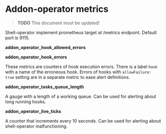 # Addon-operator metrics

> **TODO** This document must be updated! 


Shell-operator implement prometheus target at /metrics endpoint. Default port is 9115.

__addon_operator_hook_allowed_errors__

__addon_operator_hook_errors__

These metrics are counters of hook execution errors. There is a label `hook` with a name of the erroneous hook. Errors of hooks with `allowFailure: true` setting are in a separate metric to ease alert definitions.


__addon_operator_tasks_queue_length__

A gauge with a length of a working queue. Can be used for alerting about long running hooks.


__addon_operator_live_ticks__

A counter that increments every 10 seconds. Can be used for alerting about shell-operator malfunctioning.
